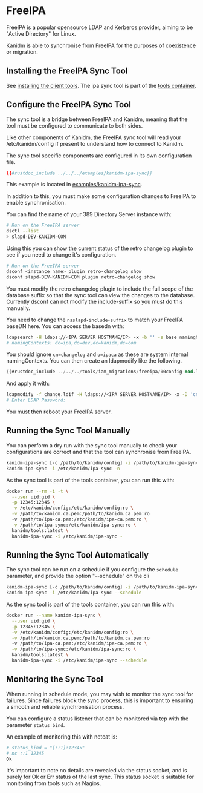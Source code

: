 # FreeIPA

FreeIPA is a popular opensource LDAP and Kerberos provider, aiming to be "Active Directory" for Linux.

Kanidm is able to synchronise from FreeIPA for the purposes of coexistence or migration.

## Installing the FreeIPA Sync Tool

See [installing the client tools](../installing_client_tools.md). The ipa sync tool is part of the
[tools container](../installing_client_tools.md#tools-container).

## Configure the FreeIPA Sync Tool

The sync tool is a bridge between FreeIPA and Kanidm, meaning that the tool must be configured to communicate to both
sides.

Like other components of Kanidm, the FreeIPA sync tool will read your /etc/kanidm/config if present to understand how to
connect to Kanidm.

The sync tool specific components are configured in its own configuration file.

```toml
{{#rustdoc_include ../../../examples/kanidm-ipa-sync}}
```

This example is located in
[examples/kanidm-ipa-sync](https://github.com/kanidm/kanidm/blob/master/examples/kanidm-ipa-sync).

In addition to this, you must make some configuration changes to FreeIPA to enable synchronisation.

You can find the name of your 389 Directory Server instance with:

```bash
# Run on the FreeIPA server
dsctl --list
> slapd-DEV-KANIDM-COM
```

Using this you can show the current status of the retro changelog plugin to see if you need to change it's
configuration.

```bash
# Run on the FreeIPA server
dsconf <instance name> plugin retro-changelog show
dsconf slapd-DEV-KANIDM-COM plugin retro-changelog show
```

You must modify the retro changelog plugin to include the full scope of the database suffix so that the sync tool can
view the changes to the database. Currently dsconf can not modify the include-suffix so you must do this manually.

You need to change the `nsslapd-include-suffix` to match your FreeIPA baseDN here. You can access the basedn with:

```bash
ldapsearch -H ldaps://<IPA SERVER HOSTNAME/IP> -x -b '' -s base namingContexts
# namingContexts: dc=ipa,dc=dev,dc=kanidm,dc=com
```

You should ignore `cn=changelog` and `o=ipaca` as these are system internal namingContexts. You can then create an
ldapmodify like the following.

```rust
{{#rustdoc_include ../../../tools/iam_migrations/freeipa/00config-mod.ldif}}
```

And apply it with:

```bash
ldapmodify -f change.ldif -H ldaps://<IPA SERVER HOSTNAME/IP> -x -D 'cn=Directory Manager' -W
# Enter LDAP Password:
```

You must then reboot your FreeIPA server.

## Running the Sync Tool Manually

You can perform a dry run with the sync tool manually to check your configurations are correct and that the tool can
synchronise from FreeIPA.

```bash
kanidm-ipa-sync [-c /path/to/kanidm/config] -i /path/to/kanidm-ipa-sync -n
kanidm-ipa-sync -i /etc/kanidm/ipa-sync -n
```

As the sync tool is part of the tools container, you can run this with:

```bash
docker run --rm -i -t \
  --user uid:gid \
  -p 12345:12345 \
  -v /etc/kanidm/config:/etc/kanidm/config:ro \
  -v /path/to/kanidm.ca.pem:/path/to/kanidm.ca.pem:ro
  -v /path/to/ipa-ca.pem:/etc/kanidm/ipa-ca.pem:ro \
  -v /path/to/ipa-sync:/etc/kanidm/ipa-sync:ro \
  kanidm/tools:latest \
  kanidm-ipa-sync -i /etc/kanidm/ipa-sync -
```

## Running the Sync Tool Automatically

The sync tool can be run on a schedule if you configure the `schedule` parameter, and provide the option "--schedule" on
the cli

```bash
kanidm-ipa-sync [-c /path/to/kanidm/config] -i /path/to/kanidm-ipa-sync --schedule
kanidm-ipa-sync -i /etc/kanidm/ipa-sync --schedule
```

As the sync tool is part of the tools container, you can run this with:

```bash
docker run --name kanidm-ipa-sync \
  --user uid:gid \
  -p 12345:12345 \
  -v /etc/kanidm/config:/etc/kanidm/config:ro \
  -v /path/to/kanidm.ca.pem:/path/to/kanidm.ca.pem:ro
  -v /path/to/ipa-ca.pem:/etc/kanidm/ipa-ca.pem:ro \
  -v /path/to/ipa-sync:/etc/kanidm/ipa-sync:ro \
  kanidm/tools:latest \
  kanidm-ipa-sync -i /etc/kanidm/ipa-sync --schedule
```

## Monitoring the Sync Tool

When running in schedule mode, you may wish to monitor the sync tool for failures. Since failures block the sync
process, this is important to ensuring a smooth and reliable synchronisation process.

You can configure a status listener that can be monitored via tcp with the parameter `status_bind`.

An example of monitoring this with netcat is:

```bash
# status_bind = "[::1]:12345"
# nc ::1 12345
Ok
```

It's important to note no details are revealed via the status socket, and is purely for Ok or Err status of the last
sync. This status socket is suitable for monitoring from tools such as Nagios.
